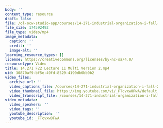 ```yaml
---
body: ''
content_type: resource
draft: false
file: /ol-ocw-studio-app/courses/14-271-industrial-organization-i-fall-2022/14271-f22-lecture-11-multi-version-2_360p_16_9.mp4
file_size: 174592492
file_type: video/mp4
image_metadata:
  caption: ''
  credit: ''
  image-alt: ''
learning_resource_types: []
license: https://creativecommons.org/licenses/by-nc-sa/4.0/
resourcetype: Video
title: 14.271 F22 Lecture 11 Multi Version 2.mp4
uid: 30870af9-bf5e-49fd-8529-4190db6bb0b2
video_files:
  archive_url: ''
  video_captions_file: /courses/14-271-industrial-organization-i-fall-2022/1nflLw5uXw-iFdpmxk3_tS7NCrgq15Zf4_transcript.webvtt
  video_thumbnail_file: https://img.youtube.com/vi/_FTcvxwOFwA/default.jpg
  video_transcript_file: /courses/14-271-industrial-organization-i-fall-2022/1nflLw5uXw-iFdpmxk3_tS7NCrgq15Zf4_transcript.pdf
video_metadata:
  video_speakers: ''
  video_tags: ''
  youtube_description: ''
  youtube_id: _FTcvxwOFwA
---
```

